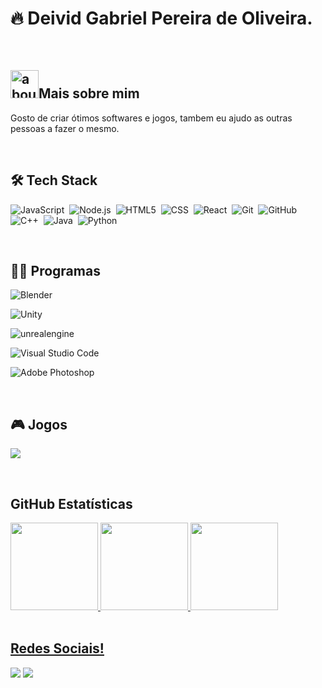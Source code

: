 # 🔥 Deivid Gabriel Pereira de Oliveira.

<br>

## <img width="45" alt="about" src="https://raw.github.com/elizarov/elizarov/master/about.png">Mais sobre mim

Gosto de criar ótimos softwares e jogos, tambem eu ajudo as outras pessoas a fazer o mesmo.

<br>

## 🛠 Tech Stack
![JavaScript](https://img.shields.io/badge/JavaScript-F7DF1E?style=for-the-badge&logo=javascript&logoColor=black)&nbsp;
![Node.js](https://img.shields.io/badge/Node.js-43853D?style=for-the-badge&logo=node.js&logoColor=white)&nbsp;
![HTML5](https://img.shields.io/badge/HTML5-E34F26?style=for-the-badge&logo=html5&logoColor=white)&nbsp;
![CSS](https://img.shields.io/badge/CSS3-1572B6?style=for-the-badge&logo=css3&logoColor=white)&nbsp;
![React](https://img.shields.io/badge/React-20232A?style=for-the-badge&logo=react&logoColor=61DAFB)&nbsp;
![Git](https://img.shields.io/badge/Git-E34F26?style=for-the-badge&logo=git&logoColor=white)&nbsp;
![GitHub](https://img.shields.io/badge/GitHub-100000?style=for-the-badge&logo=github&logoColor=white)&nbsp;
![C++](https://img.shields.io/badge/C%23-239120?style=for-the-badge&logo=c-sharp&logoColor=white)&nbsp;
![Java](https://img.shields.io/badge/Java-ED8B00?style=for-the-badge&logo=java&logoColor=white)&nbsp;
![Python](https://img.shields.io/badge/Python-14354C?style=for-the-badge&logo=python&logoColor=white)&nbsp;

<br>

## 👨‍💻 Programas

![Blender](https://img.shields.io/badge/Blender-orange?style=for-the-badge&logo=Blender&logoColor=white)&nbsp;

![Unity](https://img.shields.io/badge/Unity-14354C?style=for-the-badge&logo=Unity&logoColor=white)&nbsp;

![unrealengine](https://img.shields.io/badge/UnrealEngine-14354C?style=for-the-badge&logo=UnrealEngine&logoColor=black)&nbsp;

![Visual Studio Code](https://img.shields.io/badge/-VSCODE-14354C?style=for-the-badge&logo=visual-studio-code&logoColor=007ACC)&nbsp;

![Adobe Photoshop](https://img.shields.io/badge/-VSCODE-14354C?style=for-the-badge&logo=adobe-Photoshop&logoColor=007ACC)&nbsp;

<br>

## 🎮 Jogos
<p align="left">
  <a href="https://steamcommunity.com/id/deividgabrielp/">
  <img src="https://img.shields.io/badge/Steam-000000?style=for-the-badge&logo=steam&logoColor=white&" /></a>
</p>

<br>

## GitHub Estatísticas
<div align="left">
  <a href="https://github.com/deividgabrielpeira">
  <img height="140em" src="https://github-readme-stats.vercel.app/api?username=deividgabrielpeira&show_icons=true&theme=dracula&include_all_commits=true&count_private=true"/>
  <img height="140em" src="https://github-readme-stats.vercel.app/api/top-langs/?username=deividgabrielpeira&layout=compact&langs_count=7&theme=dracula"/>
  <img height="140em" src="https://github-readme-streak-stats.herokuapp.com/?user=deividgabrielpeira&" />
</div>
 
<br>

## Redes Sociais!
<p align="left">
  <a href="https://www.linkedin.com/in/deivid-gabriel-pereira-de-oliveira-30769a20a/" alt="Linkedin">
  <img src="https://img.shields.io/badge/LinkedIn-0077B5?style=for-the-badge&logo=linkedin&logoColor=white" /></a>

  <a href="#" alt="Instagram">
  <img src="https://img.shields.io/badge/Instagram-E4405F?style=for-the-badge&logo=instagram&logoColor=white"/></a>
</p>
